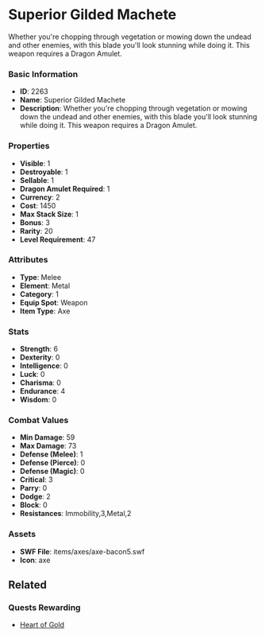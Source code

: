 # Superior Gilded Machete

Whether you're chopping through vegetation or mowing down the undead and other enemies, with this blade you'll look stunning while doing it. This weapon requires a Dragon Amulet.

### Basic Information

- **ID**: 2263
- **Name**: Superior Gilded Machete
- **Description**: Whether you&#039;re chopping through vegetation or mowing down the undead and other enemies, with this blade you&#039;ll look stunning while doing it. This weapon requires a Dragon Amulet.

### Properties

- **Visible**: 1
- **Destroyable**: 1
- **Sellable**: 1
- **Dragon Amulet Required**: 1
- **Currency**: 2
- **Cost**: 1450
- **Max Stack Size**: 1
- **Bonus**: 3
- **Rarity**: 20
- **Level Requirement**: 47

### Attributes

- **Type**: Melee
- **Element**: Metal
- **Category**: 1
- **Equip Spot**: Weapon
- **Item Type**: Axe

### Stats

- **Strength**: 6
- **Dexterity**: 0
- **Intelligence**: 0
- **Luck**: 0
- **Charisma**: 0
- **Endurance**: 4
- **Wisdom**: 0

### Combat Values

- **Min Damage**: 59
- **Max Damage**: 73
- **Defense (Melee)**: 1
- **Defense (Pierce)**: 0
- **Defense (Magic)**: 0
- **Critical**: 3
- **Parry**: 0
- **Dodge**: 2
- **Block**: 0
- **Resistances**: Immobility,3,Metal,2

### Assets

- **SWF File**: items/axes/axe-bacon5.swf
- **Icon**: axe

## Related

### Quests Rewarding

- [Heart of Gold](../quests/356-heart-of-gold.md)

